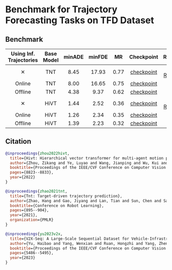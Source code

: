 # Benchmark for Trajectory Forecasting Tasks on TFD Dataset

## Benchmark

| Using Inf. Trajectories | Base Model | minADE | minFDE |  MR  | Checkpoint | README |
| :-------------------------------: | :--------------: | :----: | :----: | :--: | :--: | :--: |
|                 ✕                 |       TNT        |  8.45  | 17.93  | 0.77 | [checkpoint](https://drive.google.com/file/d/1G235I56Tm7DUvH_DEW_RZ5T2K73hM25U/view?usp=drive_link) | [TNT README](./TNT/README.md)
|              Online               |       TNT        |  8.00  | 16.65  | 0.75 | [checkpoint](https://drive.google.com/file/d/18BqwsVthu_z2xntc2amlrf5PAtVUAsQM/view?usp=drive_link) |
|              Offline              |       TNT        |  4.38  |  9.37  | 0.62 | [checkpoint](https://drive.google.com/file/d/1nJSCKulkZ9bwyOmNvqJyxHjgZwx_A3_J/view?usp=drive_link) |
|                 ✕                 |       HiVT       |  1.44  |  2.52  | 0.36 | [checkpoint](https://drive.google.com/file/d/1FKP9I2JSoNo98xp01pNQ_pN8WBwcrKse/view?usp=drive_link) | [HiVT README](./HiVT/README.md)
|              Online               |       HiVT       |  1.26  |  2.34  | 0.35 | [checkpoint](https://drive.google.com/file/d/1EWYN1xzDLNo7BdqSZ-YoSXFZDd5WT4Ml/view?usp=drive_link) |
|              Offline              |       HiVT       |  1.39  |  2.23  | 0.32 | [checkpoint](https://drive.google.com/file/d/1Is9FhhpkbdjngU3kWT46NIsI5PtoJA62/view?usp=drive_link) |


## Citation
```bibtex
@inproceedings{zhou2022hivt,
  title={Hivt: Hierarchical vector transformer for multi-agent motion prediction},
  author={Zhou, Zikang and Ye, Luyao and Wang, Jianping and Wu, Kui and Lu, Kejie},
  booktitle={Proceedings of the IEEE/CVF Conference on Computer Vision and Pattern Recognition},
  pages={8823--8833},
  year={2022}
}
```

```bibtex
@inproceedings{zhao2021tnt,
  title={Tnt: Target-driven trajectory prediction},
  author={Zhao, Hang and Gao, Jiyang and Lan, Tian and Sun, Chen and Sapp, Ben and Varadarajan, Balakrishnan and Shen, Yue and Shen, Yi and Chai, Yuning and Schmid, Cordelia and others},
  booktitle={Conference on Robot Learning},
  pages={895--904},
  year={2021},
  organization={PMLR}
}
```

```bibtex
@inproceedings{yu2023v2x,
  title={V2X-Seq: A Large-Scale Sequential Dataset for Vehicle-Infrastructure Cooperative Perception and Forecasting},
  author={Yu, Haibao and Yang, Wenxian and Ruan, Hongzhi and Yang, Zhenwei and Tang, Yingjuan and Gao, Xu and Hao, Xin and Shi, Yifeng and Pan, Yifeng and Sun, Ning and others},
  booktitle={Proceedings of the IEEE/CVF Conference on Computer Vision and Pattern Recognition},
  pages={5486--5495},
  year={2023}
}
```